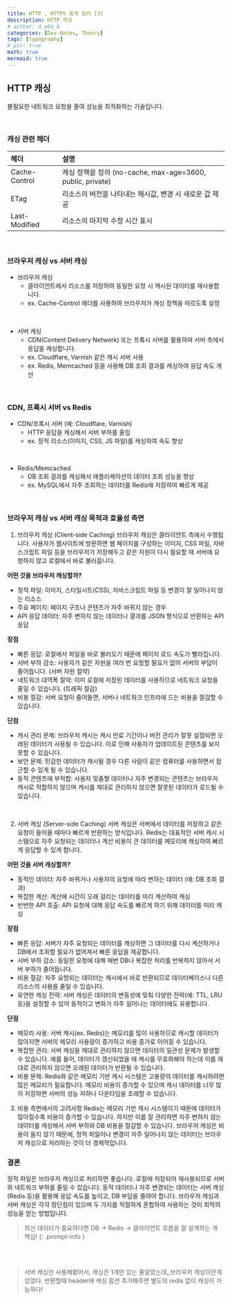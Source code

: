 ```yaml
---
title: HTTP , HTTPS 동작 원리 [3]
description: HTTP 캐싱
# author: d_o0o_b
categories: [Dev-Notes, Theory]
tags: [typography]
# pin: true
math: true
mermaid: true
---
```


## HTTP 캐싱
불필요한 네트워크 요청을 줄여 성능을 최적화하는 기술입니다.

<br/>

### 캐싱 관련 헤더

| 헤더    | 설명 |
| :--------------------------- |:---------------------------|
| Cache-Control  | 캐싱 정책을 정의 (no-cache, max-age=3600, public, private) | 
| ETag | 리소스의 버전을 나타내는 해시값, 변경 시 새로운 값 제공 | 
| Last-Modified  | 리소스의 마지막 수정 시간 표시 | 

<br/>

### 브라우저 캐싱 vs 서버 캐싱

- 브라우저 캐싱 
    - 클라이언트에서 리소스를 저장하여 동일한 요청 시 캐시된 데이터를 재사용합니다.
    - ex. Cache-Control 헤더를 사용하여 브라우저가 캐싱 정책을 따르도록 설정

<br/>

- 서버 캐싱
    - CDN(Content Delivery Network) 또는 프록시 서버를 활용하여 서버 측에서 응답을 캐싱합니다.
    - ex. Cloudflare, Varnish 같은 캐시 서버 사용
    - ex. Redis, Memcached 등을 사용해 DB 조회 결과를 캐싱하여 응답 속도 개선

<br/>

### CDN, 프록시 서버 vs Redis
- CDN/프록시 서버 (예: Cloudflare, Varnish)
    - HTTP 응답을 캐싱해서 서버 부하를 줄임
    - ex. 정적 리소스(이미지, CSS, JS 파일)를 캐싱하여 속도 향상

<br/>

- Redis/Memcached
    - DB 조회 결과를 캐싱해서 애플리케이션의 데이터 조회 성능을 향상
    - ex. MySQL에서 자주 조회하는 데이터를 Redis에 저장하여 빠르게 제공

<br/>

### 브라우저 캐싱 vs 서버 캐싱 목적과 효율성 측면
1. 브라우저 캐싱 (Client-side Caching)
브라우저 캐싱은 클라이언트 측에서 수행됩니다. 사용자가 웹사이트에 방문하면 웹 페이지를 구성하는 이미지, CSS 파일, 자바스크립트 파일 등을 브라우저가 저장해두고 같은 자원이 다시 필요할 때 서버에 요청하지 않고 로컬에서 바로 불러옵니다.

**어떤 것을 브라우저 캐싱할까?**
- 정적 파일: 이미지, 스타일시트(CSS), 자바스크립트 파일 등 변경이 잘 일어나지 않는 리소스
- 주요 페이지: 페이지 구조나 콘텐츠가 자주 바뀌지 않는 경우
- API 응답 데이터: 자주 변하지 않는 데이터나 결과를 JSON 형식으로 반환하는 API 응답

**장점**
- 빠른 응답: 로컬에서 파일을 바로 불러오기 때문에 페이지 로드 속도가 빨라집니다.
- 서버 부하 감소: 사용자가 같은 자원을 여러 번 요청할 필요가 없어 서버의 부담이 줄어듭니다. (서버 자원 절약)
- 네트워크 대역폭 절약: 이미 로컬에 저장된 데이터를 사용하므로 네트워크 요청을 줄일 수 있습니다. (트래픽 절감)
- 비용 절감: 서버 요청이 줄어들면, 서버나 네트워크 인프라에 드는 비용을 절감할 수 있습니다.

**단점**
- 캐시 관리 문제: 브라우저 캐시는 캐시 만료 기간이나 버전 관리가 잘못 설정되면 오래된 데이터가 사용될 수 있습니다. 이로 인해 사용자가 업데이트된 콘텐츠를 보지 못할 수 있습니다.
- 보안 문제: 민감한 데이터가 캐시될 경우 다른 사람이 같은 컴퓨터를 사용하면서 접근할 수 있게 될 수 있습니다.
- 동적 콘텐츠에 부적합: 사용자 맞춤형 데이터나 자주 변경되는 콘텐츠는 브라우저 캐시로 적합하지 않으며 캐시를 제대로 관리하지 않으면 잘못된 데이터가 로드될 수 있습니다.

<br/>

2. 서버 캐싱 (Server-side Caching)
서버 캐싱은 서버에서 데이터를 저장하고 같은 요청이 들어올 때마다 빠르게 반환하는 방식입니다. Redis는 대표적인 서버 캐시 시스템으로 자주 요청되는 데이터나 계산 비용이 큰 데이터를 메모리에 캐싱하여 빠르게 응답할 수 있게 합니다.

**어떤 것을 서버 캐싱할까?**
- 동적인 데이터: 자주 바뀌거나 사용자의 요청에 따라 변하는 데이터 (예: DB 조회 결과)
- 복잡한 계산: 계산에 시간이 오래 걸리는 데이터를 미리 계산하여 캐싱
- 빈번한 API 호출: API 요청에 대해 응답 속도를 빠르게 하기 위해 데이터를 미리 캐싱

**장점**
- 빠른 응답: 서버가 자주 요청되는 데이터를 캐싱하면 그 데이터를 다시 계산하거나 DB에서 조회할 필요가 없어져서 빠른 응답을 제공합니다.
- 서버 부하 감소: 동일한 요청에 대해 매번 DB나 복잡한 처리를 반복하지 않아서 서버 부하가 줄어듭니다.
- 비용 절감: 자주 요청되는 데이터는 캐시에서 바로 반환되므로 데이터베이스나 다른 리소스의 사용을 줄일 수 있습니다.
- 유연한 캐싱 전략: 서버 캐싱은 데이터의 변동성에 맞춰 다양한 전략(예: TTL, LRU 등)을 설정할 수 있어 동적이고 변화가 자주 일어나는 데이터에도 유용합니다.

**단점**
- 메모리 사용: 서버 캐시(ex. Redis)는 메모리를 많이 사용하므로 캐시할 데이터가 많아지면 서버의 메모리 사용량이 증가하고 비용 증가로 이어질 수 있습니다.
- 복잡한 관리: 서버 캐싱을 제대로 관리하지 않으면 데이터의 일관성 문제가 발생할 수 있습니다. 예를 들어, 데이터가 갱신되었을 때 캐시를 무효화해야 하는데 이를 제대로 관리하지 않으면 오래된 데이터가 반환될 수 있습니다.
- 비용 문제: Redis와 같은 메모리 기반 캐시 시스템은 고용량의 데이터를 캐시하려면 많은 메모리가 필요합니다. 메모리 비용이 증가할 수 있으며 캐시 데이터를 너무 많이 저장하면 서버의 성능 저하나 다운타임을 초래할 수 있습니다.


3. 비용 측면에서의 고려사항
Redis는 메모리 기반 캐시 시스템이기 때문에 데이터가 많아질수록 비용이 증가할 수 있습니다. 하지만 이를 잘 관리하면 자주 변하지 않는 데이터를 캐싱해서 서버 부하와 DB 비용을 절감할 수 있습니다.
브라우저 캐싱은 비용이 들지 않기 때문에, 정적 파일이나 변경이 자주 일어나지 않는 데이터는 브라우저 캐싱으로 처리하는 것이 더 경제적입니다.


### 결론
정적 파일은 브라우저 캐싱으로 처리하면 좋습니다. 로컬에 저장되어 재사용되므로 서버와 네트워크 부하를 줄일 수 있습니다.
동적 데이터나 자주 변경되는 데이터는 서버 캐싱 (Redis 등)을 활용해 응답 속도를 높이고, DB 부담을 줄여야 합니다.
브라우저 캐싱과 서버 캐싱은 각각 장단점이 있으며 두 가지를 적절하게 혼합하여 사용하는 것이 최적의 성능을 얻는 방법입니다.



> 최신 데이터가 중요하다면 DB → Redis → 클라이언트 흐름을 잘 설계하는 게 핵심!
{: .prompt-info }

<br/><br/>

> 서버 캐싱만 사용해봤어서, 캐싱은 1개만 있는 줄알았는데,,브라우저 캐싱이란게 있었다. 반환할때 header에 캐싱 옵션 추가해주면 별도의 redis 없이 캐싱이 가능하다! 
